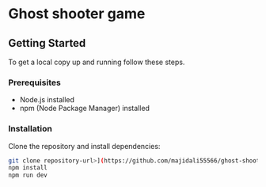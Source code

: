 # Ghost shooter game

## Getting Started

To get a local copy up and running follow these steps.

### Prerequisites

- Node.js installed
- npm (Node Package Manager) installed

### Installation

Clone the repository and install dependencies:

```bash
git clone repository-url>](https://github.com/majidali55566/ghost-shooter-game
npm install
npm run dev
